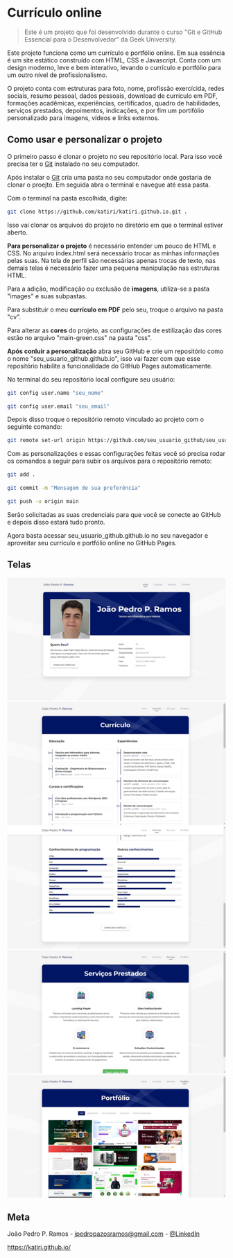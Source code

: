 # Currículo online
> Este é um projeto que foi desenvolvido durante o curso "Git e GitHub Essencial para o Desenvolvedor" da Geek University.

Este projeto funciona como um currículo e portfólio online. Em sua essência é um site estático construído com HTML, CSS e Javascript. Conta com um design moderno, leve e bem interativo, levando o currículo e portfólio para um outro nível de profissionalismo.

O projeto conta com estruturas para foto, nome, profissão exercícida, redes sociais, resumo pessoal, dados pessoais, download de currículo em PDF, formações acadêmicas, experiências, certificados, quadro de habilidades, serviços prestados, depoimentos, indicações, e por fim um portifólio personalizado para imagens, vídeos e links externos.

## Como usar e personalizar o projeto

O primeiro passo é clonar o projeto no seu repositório local. Para isso você precisa ter o [Git](ref_git "Link para o site do Git") instalado no seu computador.

Após instalar o [Git](ref_git "Link para o site do Git") cria uma pasta no seu computador onde gostaria de clonar o proejto. Em seguida abra o terminal e navegue até essa pasta.

Com o terminal na pasta escolhida, digite:

```sh
git clone https://github.com/katiri/katiri.github.io.git .
```

Isso vai clonar os arquivos do projeto no diretório em que o terminal estiver aberto.

**Para personalizar o projeto** é necessário entender um pouco de HTML e CSS. No arquivo index.html será necessário trocar as minhas informações pelas suas. Na tela de perfil são necessárias apenas trocas de texto, nas demais telas é necessário fazer uma pequena manipulação nas estruturas HTML.

Para a adição, modificação ou exclusão de **imagens**, utiliza-se a pasta "images" e suas subpastas.

Para substituir o meu **currículo em PDF** pelo seu, troque o arquivo na pasta "cv".

Para alterar as **cores** do projeto, as configurações de estilização das cores estão no arquivo "main-green.css" na pasta "css".

**Após conluir a personalização** abra seu GitHub e crie um repositório como o nome "seu_usuario_github.github.io", isso vai fazer com que esse reposítório habilite a funcionalidade do GitHub Pages automaticamente.

No terminal do seu repositório local configure seu usuário:

```sh
git config user.name "seu_nome"
```

```sh
git config user.email "seu_email"
```

Depois disso troque o repositório remoto vinculado ao projeto com o seguinte comando:

```sh
git remote set-url origin https://github.com/seu_usuario_github/seu_usuario_github.github.io.git
```

Com as personalizações e essas configurações feitas você só precisa rodar os comandos a seguir para subir os arquivos para o repositório remoto:

```sh
git add .
```

```sh
git commit -m "Mensagem de sua preferência"
```

```sh
git push -u origin main
```

Serão solicitadas as suas credenciais para que você se conecte ao GitHub e depois disso estará tudo pronto.

Agora basta acessar seu_usuario_github.github.io no seu navegador e aproveitar seu currículo e portfólio online no GitHub Pages.

## Telas

![](./images/readme/perfil.jpg "Tela de perfil")
![](./images/readme/formacao_experiencias.jpg "Tela formação acadêmica, experiências e certificados")
![](./images/readme/habilidades.jpg "Tela do quadro de habilidades")
![](./images/readme/servicos.jpg "Tela de serviços prestados")
![](./images/readme/portfolio.jpg "Tela do portfólio")

## Meta
João Pedro P. Ramos - <jpedropazosramos@gmail.com> - [@LinkedIn](https://www.linkedin.com/in/joao-pedro-ramos "Meu LinkedIn")

<https://katiri.github.io/>





[ref_git]: https://git-scm.com/
